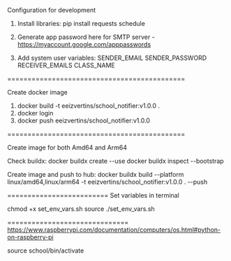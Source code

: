 Configuration for development

1. Install libraries:
pip install requests schedule

2. Generate app password here for SMTP server - https://myaccount.google.com/apppasswords

3. Add system user variables:
SENDER_EMAIL
SENDER_PASSWORD
RECEIVER_EMAILS
CLASS_NAME

============================================

Create docker image
1. docker build -t eeizvertins/school_notifier:v1.0.0 .
2. docker login
3. docker push eeizvertins/school_notifier:v1.0.0

============================================

Create image for both Amd64 and Arm64

Check buildx:
docker buildx create --use
docker buildx inspect --bootstrap

Create image and push to hub:
docker buildx build --platform linux/amd64,linux/arm64 -t eeizvertins/school_notifier:v1.0.0 . --push

=========================
Set variables in terminal

chmod +x set_env_vars.sh
source ./set_env_vars.sh

==============================
https://www.raspberrypi.com/documentation/computers/os.html#python-on-raspberry-pi

source school/bin/activate
